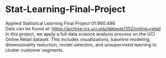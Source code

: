 # Stat-Learning-Final-Project
Applied Statistical Learning Final Project 01:960:486 <br> 
Data can be found at: https://archive.ics.uci.edu/dataset/352/online+retail
In this project, we apply a full data science analysis process on the UCI Online Retail dataset. This includes visualizations, baseline modeling, dimensionality reduction, model selection, and unsupervised learning to cluster customer segments. 
